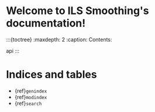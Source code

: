 Welcome to ILS Smoothing's documentation!
=========================================

:::{toctree}
:maxdepth: 2
:caption: Contents:

api
:::


Indices and tables
==================

* {ref}`genindex`
* {ref}`modindex`
* {ref}`search`
